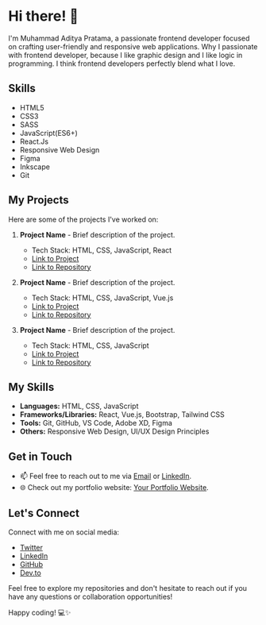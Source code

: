 # Hi there! 👋

I'm Muhammad Aditya Pratama, a passionate frontend developer focused on crafting user-friendly and responsive web applications. Why I passionate with frontend developer, because I like graphic design and I like logic in programming. I think frontend developers perfectly blend what I love.

## Skills

- HTML5
- CSS3
- SASS
- JavaScript(ES6+)
- React.Js
- Responsive Web Design
- Figma
- Inkscape
- Git

## My Projects

Here are some of the projects I've worked on:

1. **Project Name** - Brief description of the project.
   - Tech Stack: HTML, CSS, JavaScript, React
   - [Link to Project](#)
   - [Link to Repository](#)

2. **Project Name** - Brief description of the project.
   - Tech Stack: HTML, CSS, JavaScript, Vue.js
   - [Link to Project](#)
   - [Link to Repository](#)

3. **Project Name** - Brief description of the project.
   - Tech Stack: HTML, CSS, JavaScript
   - [Link to Project](#)
   - [Link to Repository](#)

## My Skills

- **Languages:** HTML, CSS, JavaScript
- **Frameworks/Libraries:** React, Vue.js, Bootstrap, Tailwind CSS
- **Tools:** Git, GitHub, VS Code, Adobe XD, Figma
- **Others:** Responsive Web Design, UI/UX Design Principles

## Get in Touch

- 📫 Feel free to reach out to me via [Email](mailto:youremail@example.com) or [LinkedIn](https://www.linkedin.com/in/yourprofile).
- 🌐 Check out my portfolio website: [Your Portfolio Website](https://www.yourwebsite.com).

## Let's Connect

Connect with me on social media:

- [Twitter](https://twitter.com/yourhandle)
- [LinkedIn](https://www.linkedin.com/in/yourprofile)
- [GitHub](https://github.com/yourusername)
- [Dev.to](https://dev.to/yourusername)

Feel free to explore my repositories and don't hesitate to reach out if you have any questions or collaboration opportunities!

Happy coding! 💻✨

<!--
**aditpee/aditpee** is a ✨ _special_ ✨ repository because its `README.md` (this file) appears on your GitHub profile.

Here are some ideas to get you started:

- 🔭 I’m currently working on ...
- 🌱 I’m currently learning ...
- 👯 I’m looking to collaborate on ...
- 🤔 I’m looking for help with ...
- 💬 Ask me about ...
- 📫 How to reach me: ...
- 😄 Pronouns: ...
- ⚡ Fun fact: ...
-->

